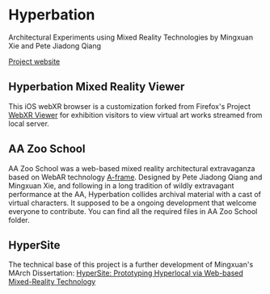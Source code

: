 # Hyperbation
Architectural Experiments using Mixed Reality Technologies by Mingxuan Xie and Pete Jiadong Qiang

[Project website](http://hyperbation.art/)

## Hyperbation Mixed Reality Viewer
This iOS webXR browser is a customization forked from Firefox's Project [WebXR Viewer](https://github.com/mozilla-mobile/webxr-ios) for exhibition visitors to view virtual art works streamed from local server.

## AA Zoo School
AA Zoo School was a web-based mixed reality architectural extravaganza based on WebAR technology [A-frame](https://github.com/aframevr/aframe). Designed by Pete Jiadong Qiang and Mingxuan Xie, and following in a long tradition of wildly extravagant performance at the AA, Hyperbation collides archival material with a cast of virtual characters. It supposed to be a ongoing development that welcome everyone to contribute. You can find all the required files in AA Zoo School folder.

## HyperSite
The technical base of this project is a further development of Mingxuan's MArch Dissertation:
[HyperSite: Prototyping Hyperlocal via Web-based Mixed-Reality Technology](https://github.com/CyberMing/HyperSite)
